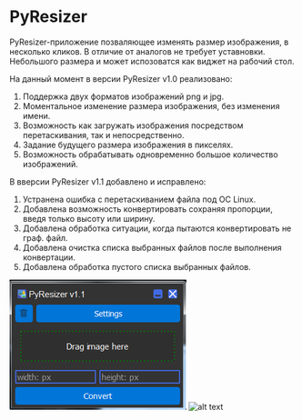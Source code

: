 # PyResizer

PyResizer-приложение позваляющее изменять размер изображения, в несколько кликов.
В отличие от аналогов не требует уставновки. Небольшого размера и может испозоватся как виджет на рабочий стол. 

На данный момент в версии PyResizer v1.0 реализовано:

1. Поддержка двух форматов изображений png и jpg.
2. Моментальное изменение размера изображения, без изменения имени.
3. Возможность как загружать изображения посредством перетаскивания, так и непосредственно.
4. Задание будущего размера изображения в пикселях.
5. Возможность обрабатывать одновременно большое количество изображений.

В вверсии PyResizer v1.1 добавлено и исправлено:

1. Устранена ошибка с перетаскиванием файла под ОС Linux. 
2. Добавлена возможность конвертировать сохраняя пропорции, введя только высоту или ширину.
3. Добавлена обработка ситуации, когда пытаются конвертировать не граф. файл. 
4. Добавлена очистка списка выбранных файлов после выполнения конвертации.
5. Добавлена обработка пустого списка выбранных файлов.

![alt text](screenshots/1.png)
![alt text](screenshots/2.png)
